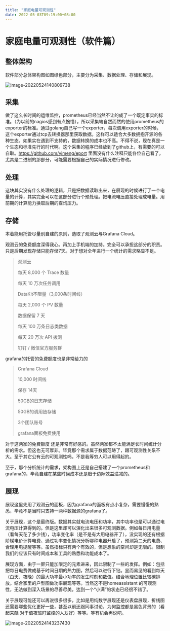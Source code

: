 ```yaml
---
title: "家庭电量可观测性"
date: 2022-05-03T09:19:00+08:00
---
```


# 家庭电量可观测性（软件篇）

## 整体架构

软件部分总体架构图如图绿色部分，主要分为采集、数据处理、存储和展现。

![image-20220524140809738](http://pic.chenym.net/blog/image-20220524140809738.png)

## 采集

做了这么长时间的运维监控，prometheus已经当然不让的成了一个既定事实的标准。（为以前的nagios感到有点惋惜），所以采集端自然而然的使用prometheus的exporter的标准。通过golang自己写一个exporter，每次调用exporter的时候，这个exporter通过tcp去转换器那里获取数据。这样可以适合大多数拥抱开源的各种生态。如果实在遇到不支持的，数据转换的成本也不高。不得不说，现在真是一个生态和标准先行的时代啊。这个采集的程序已经放到了github上，有需要的可以自取。https://github.com/yimeng/eport 里面没有什么注释只能各位自己看了，尤其是二进制的那部分，可能需要根据自己的实际情况进行修改。

## 处理

这块其实没有什么处理的逻辑，只是把数据读取出来，在展现的时候进行了一个电量的计算，其实完全可以在这部分进行个预处理。把电流电压直接处理成电量。用前期的计算能力换取后期的查询压力。

## 存储

本着能用托管尽量别自建的原则，选取了观测云与Grafana Cloud。

观测云的免费额度深得我心。再加上手机端的加持。完全可以承担这部分的职责。只是后期发现存储只能存储7天。对于想对全年进行一个统计的需求略显不足。

> 观测云 
>
> 每天 8,000 个 Trace 数量
>
>  每天 10 万次任务调用
>
>  DataKit不限量（3,000条时间线）
>
>  每天 2,000 个 PV 数量
>
>  数据保留 7 天
>
>  每天 100 万条日志类数据
>
>  每天 20 万次 API 拨测
>
>  钉钉 / 微信官方服务群

grafana的托管的免费额度也是非常给力的

> Grafana Cloud
>
> 10,000 时间线
>
> 保存 14天
>
> 50GB的日志存储
>
> 50GB的调用链存储
>
> 3个团队账号
>
> grafana面板免费使用

对于这两家的免费额度 还是非常有好感的。虽然两家都不太能满足长时间统计分析的需求。但这也无可厚非。毕竟那个需求属于数据范畴了，跟可观测性关系不大。至于其它公有云的可观测性吗，不是我等穷人可以用得起的。

至于，那个分析统计的需求，架构图上还是自己搭建了一个prometheus和grafana的，毕竟自建在某些时候成本还是趋于边际效益递减的。

## 展现

展现这里先用了观测云的面板，因为grafana的面板有点小复杂，需要慢慢的熟悉，毕竟不是当时只支持一两种数据源的grafana了。

关于展现，这个是最终版。数据其实就电流电压和功率，其中功率也是可以通过电流电压计算得到的。但是这里却可以演化出来很多可观测数据。例如每日用电量（看每天花了多少钱），功率变化率（是不是有大用电器开了），没实现的还有根据阶梯电价计算电费、通过功率变化情况分析哪种电器开启了，预测第二天的电费、合理用电提醒等等。虽然指标只有两个有效的，但是想象的空间却是无限的。限制我们的应该只有时间成本和工具的熟悉和功能成本了。 

展现方面，由于一屏只能加限定的元素进来，因此限制了一些的发挥。例如：包括把每日电费做成基于时间日期的热力图，然后可以进行下钻。显而易见的看到每天（白天、夜晚）的最大功率最小功率的发生时刻和数值。结合地理位置比较碳排放。结合家里的户型图做功率展现等等。当然这不是homeassistant 的可观测性，无法做到深入场景的尽善尽美，达到一个“小满”的状态已经很不错了。

关于展现可能还可以再说很多很多，比如是用纯数字展现还是仪表盘展现，折线图还需要哪些优化更好一些，甚至以前还跟同事讨论，为何监控都是黑色背景的（看起来酷 对于值夜班盯监控的人友好）等等。等有机会再说吧。

![image-20220524143237430](http://pic.chenym.net/blog/image-20220524143237430.png)
